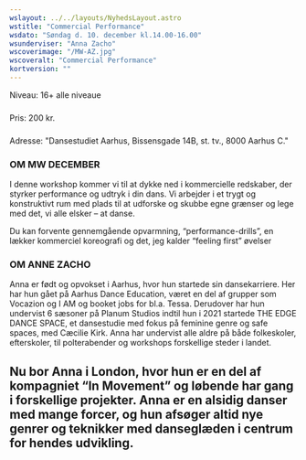 ```yaml
---
wslayout: ../../layouts/NyhedsLayout.astro
wstitle: "Commercial Performance"
wsdato: "Søndag d. 10. december kl.14.00-16.00"
wsunderviser: "Anna Zacho"
wscoverimage: "/MW-AZ.jpg"
wscoveralt: "Commercial Performance"
kortversion: ""
---
```

Niveau: 16+ alle niveaue
###
Pris: 200 kr.
###
Adresse: "Dansestudiet Aarhus, Bissensgade 14B, st. tv., 8000 Aarhus C."
### OM MW DECEMBER

I denne workshop kommer vi til at dykke ned i kommercielle redskaber, der styrker performance og udtryk i din dans. Vi arbejder i et trygt og konstruktivt rum med plads til at udforske og skubbe egne grænser og lege med det, vi alle elsker – at danse. 

Du kan forvente gennemgående opvarmning, “performance-drills”, en lækker kommerciel koreografi og det, jeg kalder “feeling first” øvelser
###  OM ANNE ZACHO

Anna er født og opvokset i Aarhus, hvor hun startede sin dansekarriere. Her har hun gået på Aarhus Dance Education, været en del af grupper som Vocazion og I AM og booket jobs for bl.a. Tessa. Derudover har hun undervist 6 sæsoner på Planum Studios indtil hun i 2021 startede THE EDGE DANCE SPACE, et dansestudie med fokus på feminine genre og safe spaces, med Cæcilie Kirk. Anna har undervist alle aldre på både folkeskoler, efterskoler, til polterabender og workshops forskellige steder i landet.

Nu bor Anna i London, hvor hun er en del af kompagniet “In Movement” og løbende har gang i forskellige projekter. Anna er en alsidig danser med mange forcer, og hun afsøger altid nye genrer og teknikker med danseglæden i centrum for hendes udvikling. 
---
